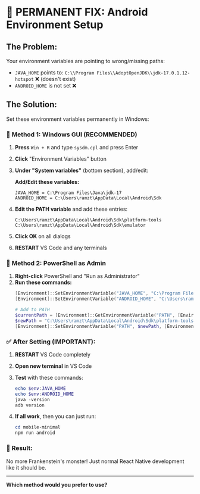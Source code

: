 # 🔧 PERMANENT FIX: Android Environment Setup

## The Problem:
Your environment variables are pointing to wrong/missing paths:
- `JAVA_HOME` points to: `C:\\Program Files\\AdoptOpenJDK\\jdk-17.0.1.12-hotspot` ❌ (doesn't exist)
- `ANDROID_HOME` is not set ❌

## The Solution:
Set these environment variables permanently in Windows:

### 🎯 **Method 1: Windows GUI (RECOMMENDED)**

1. **Press** `Win + R` and type `sysdm.cpl` and press Enter
2. **Click** "Environment Variables" button
3. **Under "System variables"** (bottom section), add/edit:

   **Add/Edit these variables:**
   ```
   JAVA_HOME = C:\Program Files\Java\jdk-17
   ANDROID_HOME = C:\Users\ramzt\AppData\Local\Android\Sdk
   ```

4. **Edit the PATH variable** and add these entries:
   ```
   C:\Users\ramzt\AppData\Local\Android\Sdk\platform-tools
   C:\Users\ramzt\AppData\Local\Android\Sdk\emulator
   ```

5. **Click OK** on all dialogs
6. **RESTART** VS Code and any terminals

### 🎯 **Method 2: PowerShell as Admin**

1. **Right-click** PowerShell and "Run as Administrator"
2. **Run these commands:**
   ```powershell
   [Environment]::SetEnvironmentVariable("JAVA_HOME", "C:\Program Files\Java\jdk-17", [EnvironmentVariableTarget]::Machine)
   [Environment]::SetEnvironmentVariable("ANDROID_HOME", "C:\Users\ramzt\AppData\Local\Android\Sdk", [EnvironmentVariableTarget]::Machine)
   
   # Add to PATH
   $currentPath = [Environment]::GetEnvironmentVariable("PATH", [EnvironmentVariableTarget]::Machine)
   $newPath = "C:\Users\ramzt\AppData\Local\Android\Sdk\platform-tools;$currentPath"
   [Environment]::SetEnvironmentVariable("PATH", $newPath, [EnvironmentVariableTarget]::Machine)
   ```

### ✅ **After Setting (IMPORTANT):**

1. **RESTART** VS Code completely
2. **Open new terminal** in VS Code
3. **Test** with these commands:
   ```powershell
   echo $env:JAVA_HOME
   echo $env:ANDROID_HOME
   java -version
   adb version
   ```

4. **If all work**, then you can just run:
   ```powershell
   cd mobile-minimal
   npm run android
   ```

### 🎉 **Result:**
No more Frankenstein's monster! Just normal React Native development like it should be.

---

**Which method would you prefer to use?**
